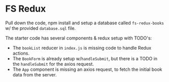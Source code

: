 # FS Redux

Pull down the code, npm install and setup a database called `fs-redux-books` w/ the provided `database.sql` file. 


The starter code has several components & redux setup with TODO's:

 - The `bookList` reducer in `index.js` is missing code to handle Redux actions.
 - The `BookForm` is already setup w/`handleSubmit`, but there is a TODO in the `handleSubmit` for the axios request.
 - The `App` component is missing an axios request, to fetch the initial book data from the server.